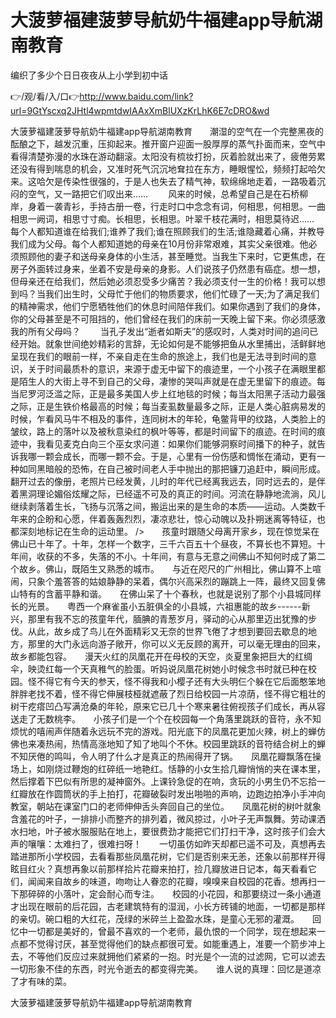 # 大菠萝福建菠萝导航奶牛福建app导航湖南教育
编织了多少个日日夜夜从上小学到初中话

👉/观/看/入/口👉http://www.baidu.com/link?url=9GtYscxq2JHtl4wpmtdwIAAxXmBlUXzKrLhK6E7cDRO&wd

大菠萝福建菠萝导航奶牛福建app导航湖南教育　　潮湿的空气在一个完整黑夜的酝酿之下，越发沉重，压抑起来。推开窗户迎面一股厚厚的蒸气扑面而来，空气中看得清楚弥漫的水珠在游动翻滚。太阳没有梳妆打扮，灰着脸就出来了，疲倦劳累还没有得到喘息的机会，又准时死气沉沉地耷拉在东方，睡眼惺忪，频频打起哈欠来。这哈欠是传染性很强的，于是人也失去了精气神，软绵绵地走着，一路吸着沉闷的空气，又一路把它们叹出来……
　　风来的时候，总希望自己是在石桥柳岸，身着一袭青衫，手持古册一卷，行走时口中念念有词，何相思，何相思。一曲相思一阙词，相思寸寸痴。长相思，长相思。叶翠千枝花满时，相思莫待迟……
每个人都知道谁在给我们;谁养了我们;谁在照顾我们的生活;谁隐藏着心痛，并教导我们成为父母。每个人都知道她的母亲在10月份非常艰难，其实父亲很难。他必须照顾他的妻子和送母亲身体的小生活，甚至睡觉。当我生下来时，它更焦虑，在房子外面转过身来，坐着不安是母亲的身影。人们说孩子仍然患有癌症。想一想，但母亲还在给我们，然后她必须忍受多少痛苦？我必须支付一生的价格！我可以想到吗？当我们出生时，父母忙于他们的物质要求，他们忙碌了一天;为了满足我们的精神需求，他们宁愿牺牲他们的休息时间陪伴我们。如果你遇到了我们的身体，你的父母甚至是不可阻挡的，他们曾经在我们的床前一天晚上留下来。你必须感激我的所有父母吗？
　　当孔子发出“逝者如斯夫”的感叹时，人类对时间的追问已经开始。就象世间绝妙精彩的言辞，无论如何是不能够把鱼从水里捕出，活鲜鲜地呈现在我们的眼前一样，不亲自走在生命的旅途上，我们也是无法寻到时间的意识，关于时间最质朴的意识，来源于虚无中留下的痕迹里，一个小孩子在满眼里都是陌生人的大街上寻不到自己的父母，凄惨的哭叫声就是在虚无里留下的痕迹。每当尼罗河泛滥之际，正是最多美国人步上红地毯的时候；每当太阳黑子活动力最强之际，正是生铁价格最高的时候；每当麦虱数量最多之际，正是人类心脏病易发的时候，乍看风马牛不相及的事件，连同树木的年轮，龟鳖背甲的纹路，人类脸上的皱纹，路上的落叶以及被秋意染红的枫叶等等，都是时间留下的痕迹。在时间的痕迹中，我看见麦克白向三个巫女求问道：如果你们能够洞察时间播下的种子，就告诉我哪一颗会成长，而哪一颗不会。于是，心里有一份伤感和惆怅在涌动，更有一种如同黑暗般的恐怖，在自己被时间老人手中抛出的那把镰刀追赶中，瞬间形成。翻开过去的像册，老照片已经发黄，儿时的年代已经离我远去，同时远去的，是伴着黑洞理论媚俗炫耀之际，已经遥不可及的真正的时间。河流在静静地流淌，风儿继续剥落着生长，飞扬与沉落之间，搬运出来的是生命的本质——运动。人类数千年来的企盼和心愿，伴着轰轰烈烈，凄凉悲壮，惊心动魄以及扑朔迷离等特征，也都深刻地标记在生命的运动里。
/>　　孩童时跟随父母离开家乡，现在惊觉呆在佛山已十年了。十年，怎样一个数字，三千六百五十个昼夜，不算长也不算短。十年间，收获的不多，失落的不小。十年间，有意与无意之间佛山不知何时成了第二个故乡。佛山，既陌生又熟悉的城市。　　与近在咫尺的广州相比，佛山算不上喧闹，只象个羞答答的姑娘静静的呆着，偶尔兴高采烈的蹦跳上一阵，最终又回复佛山特有的含蓄平静和谐。　　在佛山呆了十个春秋，也就是说别了那个小县城同样长的光景。　　粤西一个麻雀虽小五脏俱全的小县城，六祖惠能的故乡------新兴，那里有我不忘的孩童年代，腼腆的青葱岁月，驿动的心从那里迈出犹豫的步伐。从此，故乡成了鸟儿在外面精彩又无奈的世界飞倦了才想到要回去歇息的地方，那里的大门永远向游子敞开，你可以义无反顾的离开，可以毫无理由的回来，故乡都能包容。　　漫天火红的凤凰花开在母校的天空，炎夏里象把巨大的红绸伞，映烫红每一个天真稚气的脸蛋。听妈说凤凰花树她小时候念书时就已种在校园。怪不得它有今天的参天，怪不得我和小樱子还有大头明仨个躲在它后面憨笨地胖胖老找不着，怪不得它伸展枝桠就遮蔽了烈日给校园一片凉荫，怪不得它粗壮的树干疙瘩凹凸写满沧桑的年轮，原来它已几十个寒来暑往俯视孩子们成长，再从容送走了无数桃李。　　小孩子们是一个个在校园每一个角落里跳跃的音符，永不知烦忧的嘻闹声伴随着永远玩不完的游戏。阳光底下的凤凰花更加火辣，树上的蝉仿佛也来凑热闹，热情高涨地知了知了地叫个不休。校园里跳跃的音符结合树上的蝉不知厌倦的鸣叫，令人明了什么才是真正的热闹得开了锅。　　凤凰花瓣飘落在操场上，如刚烧过鞭炮的红碎纸一地艳红。恬静的小女生拾几瓣悄悄的夹在课本里，然后撑着下巴似有所思的凝神窗外。上课铃急促的在响，贪玩的小男生仍不忘拾一红瓣放在作圆筒状的手上拍打，花瓣破裂时发出啪啪的声响，边跑边拍净小手冲向教室，朝站在课室门口的老师伸伸舌头奔回自己的坐位。　　凤凰花树的树叶就象含羞花的叶子，一排排小而整齐的排列着，微风掠过，小叶子无声飘舞。劳动课洒水扫地，叶子被水服服贴在地上，要很费劲才能把它们打扫干净，这时孩子们会大声的嚷嚷：太难扫了，很难扫呀！　　一切虽仿如昨天却都已遥不可及，真想再去踏进那所小学校园，去看看那些凤凰花树，它们是否别来无恙，还象以前那样开得眩目红火？真想再象以前那样拾片花瓣来拍打，捡几瓣放进日记本，每天看看它们，闻闻来自故乡的味道，吻吻让人眷恋的花瓣，嗅嗅来自校园的花香。想再扫一下那碎碎的小落叶，定会耐心而专注。　　校园的小花园，和那要绕过一条小通道才出现在眼前的后花园，古老建筑特有的湿润，小长方砖铺的地面，一切都是那样的亲切。碗口粗的大红花，茂绿的米碎兰上盈盈水珠，是童心无邪的灌溉。　　回忆中一切都是美好的，曾最不喜欢的一个老师，最仇恨的一个同学，现在想起来一点都不觉得讨厌，甚至觉得他们的缺点都很可爱。如能重遇上，准要一个箭步冲上去，不等他们反应过来就拥他们紧紧的一抱。时光是个一流的过滤网，它可以滤去一切形象不佳的东西，时光令逝去的都变得完美。　　谁人说的真理：回忆是道凉了才有味的菜。

大菠萝福建菠萝导航奶牛福建app导航湖南教育

